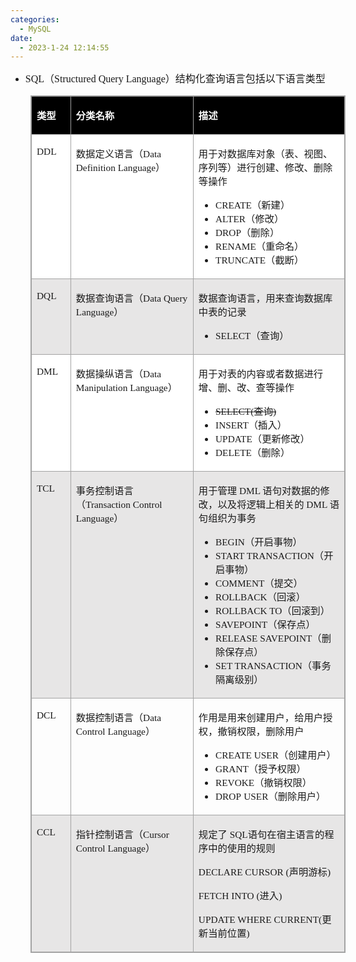 ```yaml
---
categories:
  - MySQL
date:
  - 2023-1-24 12:14:55
---
```


<ul>
    <li><span style="font-size:12.0pt"><span style="font-family:&quot;Comic Sans MS&quot;">SQL</span><span
                style="font-family:&quot;Microsoft YaHei UI&quot;">（</span><span
                style="font-family:&quot;Comic Sans MS&quot;">Structured Query Language</span><span
                style="font-family:&quot;Microsoft YaHei UI&quot;">）结构化查询语言包括以下语言类型</span></span><span
            style="font-size:12.0pt"><span style="font-family:&quot;Microsoft YaHei UI&quot;"></span></span></li>
</ul>
<p><span style="font-size:12.0pt"><span style="font-family:&quot;Microsoft YaHei UI&quot;"></span></span></p>
<table summary="" cellspacing="0"
    style="border-collapse:collapse; border-color:#a3a3a3; border-style:solid; border-width:1px; margin-left:32px"
    class=" cke_show_border">
    <tbody>
        <tr>
            <td
                style="background-color:black; border-bottom:1px solid #a3a3a3; border-left:1px solid #a3a3a3; border-right:1px solid #a3a3a3; border-top:1px solid #a3a3a3; vertical-align:top; width:.709in">
                <p><span style="font-size:11.5pt"><span style="font-family:&quot;Microsoft YaHei UI&quot;"><span
                                style="color:white"><strong>类型</strong></span></span></span></p>
            </td>
            <td
                style="background-color:black; border-bottom:1px solid #a3a3a3; border-left:1px solid #a3a3a3; border-right:1px solid #a3a3a3; border-top:1px solid #a3a3a3; vertical-align:top; width:3.6722in">
                <p><span style="font-size:11.5pt"><span style="font-family:&quot;Microsoft YaHei UI&quot;"><span
                                style="color:white"><strong>分类名称</strong></span></span></span></p>
            </td>
            <td
                style="background-color:black; border-bottom:1px solid #a3a3a3; border-left:1px solid #a3a3a3; border-right:1px solid #a3a3a3; border-top:1px solid #a3a3a3; vertical-align:top; width:4.0888in">
                <p><span style="font-size:11.5pt"><span style="font-family:&quot;Microsoft YaHei UI&quot;"><span
                                style="color:white"><strong>描述</strong></span></span></span></p>
            </td>
        </tr>
        <tr>
            <td
                style="background-color:white; border-bottom:1px solid #a3a3a3; border-left:1px solid #a3a3a3; border-right:1px solid #a3a3a3; border-top:1px solid #a3a3a3; vertical-align:top; width:.709in">
                <p><span style="font-size:11.5pt"><span style="font-family:&quot;Comic Sans MS&quot;">DDL</span></span>
                </p>
            </td>
            <td
                style="background-color:white; border-bottom:1px solid #a3a3a3; border-left:1px solid #a3a3a3; border-right:1px solid #a3a3a3; border-top:1px solid #a3a3a3; vertical-align:top; width:3.6722in">
                <p><span style="font-size:11.5pt"><span
                            style="font-family:&quot;Microsoft YaHei UI&quot;">数据定义语言（</span><span
                            style="font-family:&quot;Comic Sans MS&quot;">D</span><span
                            style="font-family:&quot;Comic Sans MS&quot;">ata </span><span
                            style="font-family:&quot;Comic Sans MS&quot;">D</span><span
                            style="font-family:&quot;Comic Sans MS&quot;">efinition </span><span
                            style="font-family:&quot;Comic Sans MS&quot;">L</span><span
                            style="font-family:&quot;Comic Sans MS&quot;">anguage</span><span
                            style="font-family:&quot;Microsoft YaHei UI&quot;">）</span></span></p>
            </td>
            <td
                style="background-color:white; border-bottom:1px solid #a3a3a3; border-left:1px solid #a3a3a3; border-right:1px solid #a3a3a3; border-top:1px solid #a3a3a3; vertical-align:top; width:4.1173in">
                <p><span style="font-size:11.5pt"><span
                            style="font-family:&quot;Microsoft YaHei UI&quot;">用于对数据库对象（表、视图、序列等）进行创建、修改、删除等操作</span></span>
                </p>
                <ul style="list-style-type:disc">
                    <li><span style="font-size:11.5pt"><span
                                style="font-family:&quot;Comic Sans MS&quot;">CREATE</span></span><span
                            style="font-size:11.5pt"><span
                                style="font-family:&quot;Microsoft YaHei UI&quot;">（新建）</span></span></li>
                    <li><span style="font-size:11.5pt"><span
                                style="font-family:&quot;Comic Sans MS&quot;">ALTER</span></span><span
                            style="font-size:11.5pt"><span
                                style="font-family:&quot;Microsoft YaHei UI&quot;">（修改）</span></span></li>
                    <li><span style="font-size:11.5pt"><span
                                style="font-family:&quot;Comic Sans MS&quot;">DROP</span></span><span
                            style="font-size:11.5pt"><span
                                style="font-family:&quot;Microsoft YaHei UI&quot;">（删除）</span></span></li>
                    <li><span style="font-size:11.5pt"><span
                                style="font-family:&quot;Comic Sans MS&quot;">RENAME</span></span><span
                            style="font-size:11.5pt"><span
                                style="font-family:&quot;Microsoft YaHei UI&quot;">（重命名）</span></span></li>
                    <li><span style="font-size:11.5pt"><span
                                style="font-family:&quot;Comic Sans MS&quot;">TRUNCATE</span></span><span
                            style="font-size:11.5pt"><span
                                style="font-family:&quot;Microsoft YaHei UI&quot;">（截断）</span></span></li>
                </ul>
            </td>
        </tr>
        <tr>
            <td
                style="background-color:#e7e6e6; border-bottom:1px solid #a3a3a3; border-left:1px solid #a3a3a3; border-right:1px solid #a3a3a3; border-top:1px solid #a3a3a3; vertical-align:top; width:.709in">
                <p><span style="font-size:11.5pt"><span style="font-family:&quot;Comic Sans MS&quot;">DQL</span></span>
                </p>
            </td>
            <td
                style="background-color:#e7e6e6; border-bottom:1px solid #a3a3a3; border-left:1px solid #a3a3a3; border-right:1px solid #a3a3a3; border-top:1px solid #a3a3a3; vertical-align:top; width:3.6722in">
                <p><span style="font-size:11.5pt"><span
                            style="font-family:&quot;Microsoft YaHei UI&quot;">数据查询语言（</span><span
                            style="font-family:&quot;Comic Sans MS&quot;">D</span><span
                            style="font-family:&quot;Comic Sans MS&quot;">ata </span><span
                            style="font-family:&quot;Comic Sans MS&quot;">Q</span><span
                            style="font-family:&quot;Comic Sans MS&quot;">uery </span><span
                            style="font-family:&quot;Comic Sans MS&quot;">L</span><span
                            style="font-family:&quot;Comic Sans MS&quot;">anguage</span><span
                            style="font-family:&quot;Microsoft YaHei UI&quot;">）</span></span></p>
            </td>
            <td
                style="background-color:#e7e6e6; border-bottom:1px solid #a3a3a3; border-left:1px solid #a3a3a3; border-right:1px solid #a3a3a3; border-top:1px solid #a3a3a3; vertical-align:top; width:4.0888in">
                <p><span style="font-size:11.5pt"><span
                            style="font-family:&quot;Microsoft YaHei UI&quot;">数据查询语言，用来查询数据库中表的记录</span></span></p>
                <ul style="list-style-type:disc">
                    <li><span style="font-size:11.5pt"><span
                                style="font-family:&quot;Comic Sans MS&quot;">SELECT</span></span><span
                            style="font-size:11.5pt"><span
                                style="font-family:&quot;Microsoft YaHei UI&quot;">（查询）</span></span></li>
                </ul>
            </td>
        </tr>
        <tr>
            <td
                style="background-color:white; border-bottom:1px solid #a3a3a3; border-left:1px solid #a3a3a3; border-right:1px solid #a3a3a3; border-top:1px solid #a3a3a3; vertical-align:top; width:.709in">
                <p><span style="font-size:11.5pt"><span style="font-family:&quot;Comic Sans MS&quot;">DML</span></span>
                </p>
            </td>
            <td
                style="background-color:white; border-bottom:1px solid #a3a3a3; border-left:1px solid #a3a3a3; border-right:1px solid #a3a3a3; border-top:1px solid #a3a3a3; vertical-align:top; width:3.6722in">
                <p><span style="font-size:11.5pt"><span
                            style="font-family:&quot;Microsoft YaHei UI&quot;">数据操纵语言（</span><span
                            style="font-family:&quot;Comic Sans MS&quot;">D</span><span
                            style="font-family:&quot;Comic Sans MS&quot;">ata </span><span
                            style="font-family:&quot;Comic Sans MS&quot;">M</span><span
                            style="font-family:&quot;Comic Sans MS&quot;">anipulation </span><span
                            style="font-family:&quot;Comic Sans MS&quot;">L</span><span
                            style="font-family:&quot;Comic Sans MS&quot;">anguage</span><span
                            style="font-family:&quot;Microsoft YaHei UI&quot;">）</span></span></p>
            </td>
            <td
                style="background-color:white; border-bottom:1px solid #a3a3a3; border-left:1px solid #a3a3a3; border-right:1px solid #a3a3a3; border-top:1px solid #a3a3a3; vertical-align:top; width:4.1173in">
                <p><span style="font-size:11.5pt"><span
                            style="font-family:&quot;Microsoft YaHei UI&quot;">用于对表的内容或者数据进行增、删、改、查等操作</span></span></p>
                <ul style="list-style-type:disc">
                    <li><span style="font-size:11.5pt"><s><span
                                    style="font-family:&quot;Comic Sans MS&quot;">SELECT(</span></s></span><span
                            style="font-size:11.5pt"><s><span
                                    style="font-family:&quot;Microsoft YaHei UI&quot;">查询</span></s></span><span
                            style="font-size:11.5pt"><s><span style="font-family:&quot;Comic Sans MS&quot;">)
                                </span></s></span></li>
                    <li><span style="font-size:11.5pt"><span
                                style="font-family:&quot;Comic Sans MS&quot;">INSERT</span></span><span
                            style="font-size:11.5pt"><span
                                style="font-family:&quot;Microsoft YaHei UI&quot;">（插入）</span></span></li>
                    <li><span style="font-size:11.5pt"><span
                                style="font-family:&quot;Comic Sans MS&quot;">UPDATE</span></span><span
                            style="font-size:11.5pt"><span
                                style="font-family:&quot;Microsoft YaHei UI&quot;">（更新修改）</span></span></li>
                    <li><span style="font-size:11.5pt"><span
                                style="font-family:&quot;Comic Sans MS&quot;">DELETE</span></span><span
                            style="font-size:11.5pt"><span
                                style="font-family:&quot;Microsoft YaHei UI&quot;">（删除）</span></span></li>
                </ul>
            </td>
        </tr>
        <tr>
            <td
                style="background-color:#e7e6e6; border-bottom:1px solid #a3a3a3; border-left:1px solid #a3a3a3; border-right:1px solid #a3a3a3; border-top:1px solid #a3a3a3; vertical-align:top; width:.709in">
                <p><span style="font-size:11.5pt"><span style="font-family:&quot;Comic Sans MS&quot;">TCL</span></span>
                </p>
            </td>
            <td
                style="background-color:#e7e6e6; border-bottom:1px solid #a3a3a3; border-left:1px solid #a3a3a3; border-right:1px solid #a3a3a3; border-top:1px solid #a3a3a3; vertical-align:top; width:3.6847in">
                <p><span style="font-size:11.5pt"><span
                            style="font-family:&quot;Microsoft YaHei UI&quot;">事务控制语言（</span><span
                            style="font-family:&quot;Comic Sans MS&quot;">T</span><span
                            style="font-family:&quot;Comic Sans MS&quot;">ransaction </span><span
                            style="font-family:&quot;Comic Sans MS&quot;">C</span><span
                            style="font-family:&quot;Comic Sans MS&quot;">ontrol </span><span
                            style="font-family:&quot;Comic Sans MS&quot;">L</span><span
                            style="font-family:&quot;Comic Sans MS&quot;">anguage</span><span
                            style="font-family:&quot;Microsoft YaHei UI&quot;">）</span></span></p>
            </td>
            <td
                style="background-color:#e7e6e6; border-bottom:1px solid #a3a3a3; border-left:1px solid #a3a3a3; border-right:1px solid #a3a3a3; border-top:1px solid #a3a3a3; vertical-align:top; width:4.1173in">
                <p><span style="font-size:11.5pt"><span
                            style="font-family:&quot;Microsoft YaHei UI&quot;">用于管理</span><span
                            style="font-family:&quot;Comic Sans MS&quot;"> DML </span><span
                            style="font-family:&quot;Microsoft YaHei UI&quot;">语句对数据的修改，以及将逻辑上相关的</span><span
                            style="font-family:&quot;Comic Sans MS&quot;"> DML </span><span
                            style="font-family:&quot;Microsoft YaHei UI&quot;">语句组织为事务</span></span></p>
                <ul style="list-style-type:disc">
                    <li><span style="font-size:11.5pt"><span
                                style="font-family:&quot;Comic Sans MS&quot;">BEGIN</span></span><span
                            style="font-size:11.5pt"><span
                                style="font-family:&quot;Microsoft YaHei UI&quot;">（开启事物）</span></span></li>
                    <li><span style="font-size:11.5pt"><span style="font-family:&quot;Comic Sans MS&quot;">START
                                TRANSACTION</span></span><span style="font-size:11.5pt"><span
                                style="font-family:&quot;Microsoft YaHei UI&quot;">（开启事物）</span></span></li>
                    <li><span style="font-size:11.5pt"><span
                                style="font-family:&quot;Comic Sans MS&quot;">COMMENT</span></span><span
                            style="font-size:11.5pt"><span
                                style="font-family:&quot;Microsoft YaHei UI&quot;">（提交）</span></span></li>
                    <li><span style="font-size:11.5pt"><span
                                style="font-family:&quot;Comic Sans MS&quot;">ROLLBACK</span></span><span
                            style="font-size:11.5pt"><span
                                style="font-family:&quot;Microsoft YaHei UI&quot;">（回滚）</span></span></li>
                    <li><span style="font-size:11.5pt"><span style="font-family:&quot;Comic Sans MS&quot;">ROLLBACK
                                TO</span></span><span style="font-size:11.5pt"><span
                                style="font-family:&quot;Microsoft YaHei UI&quot;">（回滚到）</span></span></li>
                    <li><span style="font-size:11.5pt"><span
                                style="font-family:&quot;Comic Sans MS&quot;">SAVEPOINT</span></span><span
                            style="font-size:11.5pt"><span
                                style="font-family:&quot;Microsoft YaHei UI&quot;">（保存点）</span></span></li>
                    <li><span style="font-size:11.5pt"><span style="font-family:&quot;Comic Sans MS&quot;">RELEASE
                                SAVEPOINT</span></span><span style="font-size:11.5pt"><span
                                style="font-family:&quot;Microsoft YaHei UI&quot;">（删除保存点）</span></span></li>
                    <li><span style="font-size:11.5pt"><span style="font-family:&quot;Comic Sans MS&quot;">SET
                                TRANSACTION</span></span><span style="font-size:11.5pt"><span
                                style="font-family:&quot;Microsoft YaHei UI&quot;">（事务隔离级别）</span></span></li>
                </ul>
            </td>
        </tr>
        <tr>
            <td
                style="border-bottom:1px solid #a3a3a3; border-left:1px solid #a3a3a3; border-right:1px solid #a3a3a3; border-top:1px solid #a3a3a3; vertical-align:top; width:.709in">
                <p><span style="font-size:11.5pt"><span style="font-family:&quot;Comic Sans MS&quot;">DCL</span></span>
                </p>
            </td>
            <td
                style="border-bottom:1px solid #a3a3a3; border-left:1px solid #a3a3a3; border-right:1px solid #a3a3a3; border-top:1px solid #a3a3a3; vertical-align:top; width:3.6722in">
                <p><span style="font-size:11.5pt"><span
                            style="font-family:&quot;Microsoft YaHei UI&quot;">数据控制语言（</span><span
                            style="font-family:&quot;Comic Sans MS&quot;">D</span><span
                            style="font-family:&quot;Comic Sans MS&quot;">ata </span><span
                            style="font-family:&quot;Comic Sans MS&quot;">C</span><span
                            style="font-family:&quot;Comic Sans MS&quot;">ontrol</span><span
                            style="font-family:&quot;Comic Sans MS&quot;"> L</span><span
                            style="font-family:&quot;Comic Sans MS&quot;">anguage</span><span
                            style="font-family:&quot;Microsoft YaHei UI&quot;">）</span></span></p>
            </td>
            <td
                style="border-bottom:1px solid #a3a3a3; border-left:1px solid #a3a3a3; border-right:1px solid #a3a3a3; border-top:1px solid #a3a3a3; vertical-align:top; width:4.1229in">
                <p><span style="font-size:11.5pt"><span
                            style="font-family:&quot;Microsoft YaHei UI&quot;">作用是用来创建用户，给用户授权，撤销权限，删除用户</span></span>
                </p>
                <ul style="list-style-type:disc">
                    <li><span style="font-size:11.5pt"><span style="font-family:&quot;Comic Sans MS&quot;">CREATE
                                USER</span></span><span style="font-size:11.5pt"><span
                                style="font-family:&quot;Microsoft YaHei UI&quot;">（创建用户）</span></span></li>
                    <li><span style="font-size:11.5pt"><span
                                style="font-family:&quot;Comic Sans MS&quot;">GRANT</span></span><span
                            style="font-size:11.5pt"><span
                                style="font-family:&quot;Microsoft YaHei UI&quot;">（授予权限）</span></span></li>
                    <li><span style="font-size:11.5pt"><span
                                style="font-family:&quot;Comic Sans MS&quot;">REVOKE</span></span><span
                            style="font-size:11.5pt"><span
                                style="font-family:&quot;Microsoft YaHei UI&quot;">（撤销权限）</span></span></li>
                    <li><span style="font-size:11.5pt"><span
                                style="font-family:&quot;Comic Sans MS&quot;">DROP</span></span> <span
                            style="font-size:11.5pt"><span
                                style="font-family:&quot;Comic Sans MS&quot;">USER</span></span><span
                            style="font-size:11.5pt"><span
                                style="font-family:&quot;Microsoft YaHei UI&quot;">（删除用户）</span></span></li>
                </ul>
            </td>
        </tr>
        <tr>
            <td
                style="background-color:#e7e6e6; border-bottom:1px solid #a3a3a3; border-left:1px solid #a3a3a3; border-right:1px solid #a3a3a3; border-top:1px solid #a3a3a3; vertical-align:top; width:.709in">
                <p><span style="font-size:11.5pt"><span style="font-family:&quot;Comic Sans MS&quot;">CCL</span></span>
                </p>
            </td>
            <td
                style="background-color:#e7e6e6; border-bottom:1px solid #a3a3a3; border-left:1px solid #a3a3a3; border-right:1px solid #a3a3a3; border-top:1px solid #a3a3a3; vertical-align:top; width:3.6722in">
                <p><span style="font-size:11.5pt"><span
                            style="font-family:&quot;Microsoft YaHei UI&quot;">指针控制语言（</span><span
                            style="font-family:&quot;Comic Sans MS&quot;">Cursor Control Language</span><span
                            style="font-family:&quot;Microsoft YaHei UI&quot;">）</span></span></p>
            </td>
            <td
                style="background-color:#e7e6e6; border-bottom:1px solid #a3a3a3; border-left:1px solid #a3a3a3; border-right:1px solid #a3a3a3; border-top:1px solid #a3a3a3; vertical-align:top; width:4.1062in">
                <p><span style="font-size:11.5pt"><span
                            style="font-family:&quot;Microsoft YaHei UI&quot;">规定了</span><span
                            style="font-family:&quot;Comic Sans MS&quot;"> SQL</span><span
                            style="font-family:&quot;Microsoft YaHei UI&quot;">语句在宿主语言的程序中的使用的规则</span></span></p>
                <p><span style="font-size:11.5pt"><span style="font-family:&quot;Comic Sans MS&quot;">DECLARE CURSOR
                            (</span><span style="font-family:&quot;Microsoft YaHei UI&quot;">声明游标</span><span
                            style="font-family:&quot;Comic Sans MS&quot;">)</span></span></p>
                <p><span style="font-size:11.5pt"><span style="font-family:&quot;Comic Sans MS&quot;">FETCH INTO
                            (</span><span style="font-family:&quot;Microsoft YaHei UI&quot;">进入</span><span
                            style="font-family:&quot;Comic Sans MS&quot;">)</span></span></p>
                <p><span style="font-size:11.5pt"><span style="font-family:&quot;Comic Sans MS&quot;">UPDATE WHERE
                            CURRENT(</span><span style="font-family:&quot;Microsoft YaHei UI&quot;">更新当前位置</span><span
                            style="font-family:&quot;Comic Sans MS&quot;">)</span></span></p>
            </td>
        </tr>
    </tbody>
</table>
